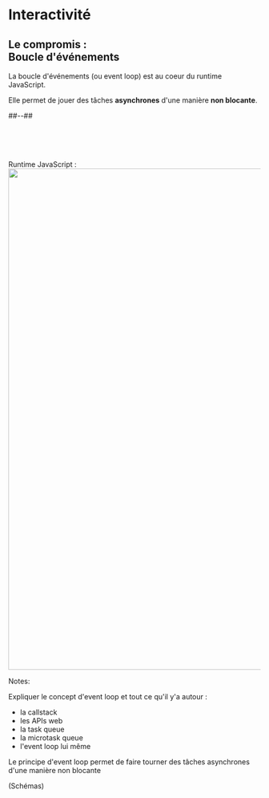 <!-- .slide: class="two-column with-code columns-40-60" -->

# Interactivité

## Le compromis : <br/> Boucle d'événements

La boucle d'événements (ou event loop) est au coeur du runtime JavaScript.

Elle permet de jouer des tâches **asynchrones** d'une manière **non blocante**.

##--##

<div style="margin-top: 80px">
  Runtime JavaScript :
  <img src="./assets/images/04-interactivity/event-loop-definition.svg" style="width: 1000px; height: auto; display: block;"  />
</div>
<!-- .element: class="fragment" data-fragment-index="1"-->

Notes:

Expliquer le concept d'event loop et tout ce qu'il y'a autour :

- la callstack
- les APIs web
- la task queue
- la microtask queue
- l'event loop lui même

Le principe d'event loop permet de faire tourner des tâches asynchrones d'une manière non blocante

(Schémas)

